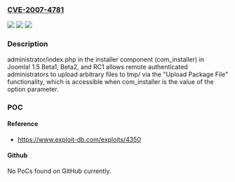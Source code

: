 ### [CVE-2007-4781](https://cve.mitre.org/cgi-bin/cvename.cgi?name=CVE-2007-4781)
![](https://img.shields.io/static/v1?label=Product&message=n%2Fa&color=blue)
![](https://img.shields.io/static/v1?label=Version&message=n%2Fa&color=blue)
![](https://img.shields.io/static/v1?label=Vulnerability&message=n%2Fa&color=brighgreen)

### Description

administrator/index.php in the installer component (com_installer) in Joomla! 1.5 Beta1, Beta2, and RC1 allows remote authenticated administrators to upload arbitrary files to tmp/ via the "Upload Package File" functionality, which is accessible when com_installer is the value of the option parameter.

### POC

#### Reference
- https://www.exploit-db.com/exploits/4350

#### Github
No PoCs found on GitHub currently.

